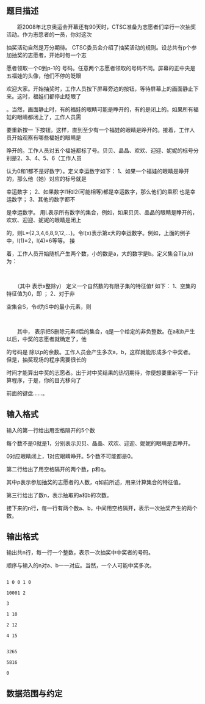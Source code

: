 ## 题目描述

<div>
 　　距2008年北京奥运会开幕还有90天时，CTSC准备为志愿者们举行一次抽奖活动。作为志愿者的一员，你对这次
</div>
<div>
 抽奖活动自然是万分期待。 CTSC委员会介绍了抽奖活动的规则。设总共有p个参加抽奖的志愿者，开始时每一个志
</div>
<div>
 愿者领取一个0到p-1的 号码。任意两个志愿者领取的号码不同。屏幕的正中央是五福娃的头像，他们不停的眨眼
</div>
<div>
 欢迎大家。开始抽奖时，工作人员按下屏幕旁边的按钮，等待屏幕上的画面静止下来。这时，福娃们都停止眨眼了
</div>
<div>
 。当然，画面静止时，有的福娃的眼睛可能是睁开的，有的是闭上的。如果所有福娃的眼睛都闭上了，工作人员需
</div>
<div>
 要重新按一 下按钮。这样，直到至少有一个福娃的眼睛是睁开的。接着，工作人员开始观察有哪些福娃的眼睛是
</div>
<div>
 睁开的。工作人员对五个福娃都标了号。贝贝、晶晶、欢欢、迎迎、妮妮的标号分别是2、3、4、5、6（工作人员
</div>
<div>
 认为0和1都不是好数字）。定义幸运数字如下： 1、如果一个福娃的眼睛是睁开的，那么他（她）对应的标号就是
</div>
<div>
 幸运数字； 2、如果数字l1和l2(可能相等)都是幸运数字，那么他们的乘积 也是幸运数字； 3、其他的数字都不
</div>
<div>
 是幸运数字。 用L表示所有数字的集合，例如，如果贝贝、晶晶的眼睛是睁开的，欢欢、迎迎、妮妮的眼睛是闭上
</div>
<div>
 的，则L={2,3,4,6,8,9,12,…}。令l(x)表示第x大的幸运数字。例如，上面的例子中，l(1)=2，l(4)=6等等。 接
</div>
<div>
 着，工作人员开始随机产生两个数，小的数是a，大的数字是b。定义集合T(a,b)为：
</div>
<p> <img border="0" alt="" src="https://s2.loli.net/2023/08/14/P1qVnBsmNUdWrja.png"></p>
<div>
 　　（其中 表示x整除y） 定义一个自然数的有限子集的特征值f 如下： 1、空集的特征值为0，即 ； 2、对于非
</div>
<div>
 空集合S，令d为S中的最小元素，则
</div>
<p><img border="0" alt="" src="https://s2.loli.net/2023/08/14/iHUxpeyZ2kfOE1j.png"> </p>
<div>
 　　其中， 表示把S删除元素d后的集合，q是一个给定的非负整数。在a和b产生以后，中奖的志愿者就确定了，他
</div>
<div>
 的号码是 除以p的余数。工作人员会产生多次a，b，这样就能形成多个中奖者。但是，抽奖现场的程序需要很长的
</div>
<div>
 时间才能算出中奖的志愿者。出于对中奖结果的热切期待，你便想要重新写一下计算程序，于是，你的目光移向了
</div>
<div>
 前面的键盘……。
</div>

## 输入格式

<div>
 <div>
  输入的第一行给出用空格隔开的5个数
 </div>
 <div>
  每个数不是0就是1，分别表示贝贝、晶晶、欢欢、迎迎、妮妮的眼睛是否睁开。
 </div>
 <div>
  0对应眼睛闭上，1对应眼睛睁开。5个数不可能都是0。
 </div>
 <div>
  第二行给出了用空格隔开的两个数，p和q。
 </div>
 <div>
  其中p表示参加抽奖的志愿者的人数，q如前所述，用来计算集合的特征值。
 </div>
 <div>
  第三行给出了数n，表示抽取的a和b的次数。
 </div>
 <div>
  接下来的n行，每一行有两个数a、b，中间用空格隔开，表示一次抽奖产生的两个数。
 </div>
</div>

## 输出格式

<div>
 <div>
  输出共n行，每一行一个整数，表示一次抽奖中中奖者的号码。
 </div>
 <div>
  顺序与输入的n对a、b一一对应。当然，一个人可能中奖多次。
 </div>
</div>

```input1
1 0 0 1 0
10001 2
3
1 10
2 12
4 15
```
```output1
3265
5816
0
```
## 数据范围与约定

<p><img border="0" alt="" src="https://s2.loli.net/2023/08/14/Iefa2b8ZyBHkocK.png"></p>

